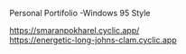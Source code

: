 Personal Portifolio 
-Windows 95 Style


https://smaranpokharel.cyclic.app/ <br>
https://energetic-long-johns-clam.cyclic.app
